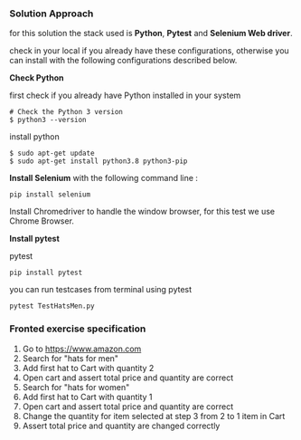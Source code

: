 ### Solution Approach
for this solution the stack used is **Python**, **Pytest** and **Selenium Web driver**.

check in your local if you already have these configurations, otherwise you can install
with the following configurations described below.

**Check Python**

first check if you already have Python installed in your system
```
# Check the Python 3 version
$ python3 --version
```
install python

```
$ sudo apt-get update
$ sudo apt-get install python3.8 python3-pip
```

**Install Selenium**
with the following command line :
```
pip install selenium
```
Install Chromedriver to handle the window browser, for this test we use Chrome Browser.


**Install pytest**

pytest
```
pip install pytest
```
you can run testcases from terminal using pytest
```
pytest TestHatsMen.py
```

### Fronted exercise specification
1. Go to https://www.amazon.com
2. Search for "hats for men"
3. Add first hat to Cart with quantity 2
4. Open cart and assert total price and quantity are correct
5. Search for "hats for women"
6. Add first hat to Cart with quantity 1
7. Open cart and assert total price and quantity are correct
8. Change the quantity for item selected at step 3 from 2 to 1 item in Cart
9. Assert total price and quantity are changed correctly


